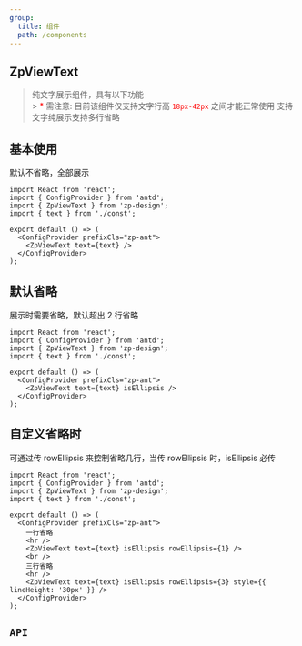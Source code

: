 ```yaml
---
group:
  title: 组件
  path: /components
---
```


## ZpViewText

> 纯文字展示组件，具有以下功能<br /> > <span><span style="color: red">\*</span> 需注意: 目前该组件仅支持文字行高 <code style="color: red">18px-42px</code> 之间才能正常使用</span> 支持文字纯展示支持多行省略

## 基本使用

默认不省略，全部展示

```tsx
import React from 'react';
import { ConfigProvider } from 'antd';
import { ZpViewText } from 'zp-design';
import { text } from './const';

export default () => (
  <ConfigProvider prefixCls="zp-ant">
    <ZpViewText text={text} />
  </ConfigProvider>
);
```

## 默认省略

展示时需要省略，默认超出 2 行省略

```tsx
import React from 'react';
import { ConfigProvider } from 'antd';
import { ZpViewText } from 'zp-design';
import { text } from './const';

export default () => (
  <ConfigProvider prefixCls="zp-ant">
    <ZpViewText text={text} isEllipsis />
  </ConfigProvider>
);
```

## 自定义省略时

可通过传 rowEllipsis 来控制省略几行，当传 rowEllipsis 时，isEllipsis 必传

```tsx
import React from 'react';
import { ConfigProvider } from 'antd';
import { ZpViewText } from 'zp-design';
import { text } from './const';

export default () => (
  <ConfigProvider prefixCls="zp-ant">
    一行省略
    <hr />
    <ZpViewText text={text} isEllipsis rowEllipsis={1} />
    <br />
    三行省略
    <hr />
    <ZpViewText text={text} isEllipsis rowEllipsis={3} style={{ lineHeight: '30px' }} />
  </ConfigProvider>
);
```

## `API`

<API src="./api/ZpViewTextProps.tsx" hideTitle></API>
